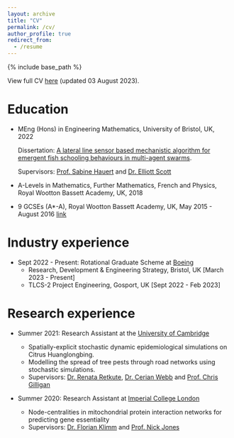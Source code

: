 ```yaml
---
layout: archive
title: "CV"
permalink: /cv/
author_profile: true
redirect_from:
  - /resume
---
```


{% include base_path %}

View full CV [here](http://vedang-joshi.github.io/files/Vedang_Joshi_CV.pdf) (updated 03 August 2023).

Education
======
* MEng (Hons) in Engineering Mathematics, University of Bristol, UK, 2022  

  Dissertation: [A lateral line sensor based mechanistic algorithm for emergent fish schooling behaviours in multi-agent swarms](https://vedang-joshi.github.io/files/Vedang_Joshi_Dissertation.pdf). 
  
  Supervisors: [Prof. Sabine Hauert](https://hauertlab.com/sabine-hauert/) and [Dr. Elliott Scott](https://www.bristol.ac.uk/people/person/Elliott-Scott-ac596f53-8930-43ef-99f3-330f0e394772/)
  
* A-Levels in Mathematics, Further Mathematics, French and Physics, Royal Wootton Bassett Academy, UK, 2018
* 9 GCSEs (A*-A), Royal Wootton Bassett Academy, UK, May 2015 - August 2016 [link](https://www.google.com/url?sa=i&rct=j&q=&esrc=s&source=web&cd=&ved=0CDgQw7AJahcKEwjgteisnc2AAxUAAAAAHQAAAAAQAw&url=https%3A%2F%2Fwww.facebook.com%2FRWBAcademy%2Fphotos%2Fa.197855990312874%2F995716823860116%2F%3Ftype%3D3&psig=AOvVaw1Y9jR0dRXGnRSm7X7ivYB1&ust=1691589783613996&opi=89978449)

Industry experience
======
* Sept 2022 - Present: Rotational Graduate Scheme at [Boeing](https://www.boeing.co.uk)
  * Research, Development & Engineering Strategy, Bristol, UK [March 2023 - Present]
  * TLCS-2 Project Engineering, Gosport, UK [Sept 2022 - Feb 2023]

Research experience
======
* Summer 2021: Research Assistant at the [University of Cambridge](https://www.cam.ac.uk)
  * Spatially-explicit stochastic dynamic epidemiological simulations on Citrus Huanglongbing.
  * Modelling the spread of tree pests through road networks using stochastic simulations.
  * Supervisors: [Dr. Renata Retkute](https://www.plantsci.cam.ac.uk/directory/retkute-renata), [Dr. Cerian Webb](https://www.plantsci.cam.ac.uk/directory/cerian-webb) and [Prof. Chris Gilligan](https://www.plantsci.cam.ac.uk/directory/gilligan-chris)

* Summer 2020: Research Assistant at [Imperial College London](https://www.imperial.ac.uk)
  * Node-centralities in mitochondrial protein interaction networks for predicting gene essentiality
  * Supervisors: [Dr. Florian Klimm](https://floklimm.github.io) and [Prof. Nick Jones](https://www.imperial.ac.uk/people/nick.jones)


